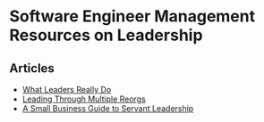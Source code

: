 # Software Engineer Management Resources on Leadership

## Articles

* [What Leaders Really Do](https://hbr.org/2001/12/what-leaders-really-do?tpcc=orgsocial_edit)
* [Leading Through Multiple Reorgs](https://suzansfieldnotes.substack.com/p/leading-through-multiple-reorgs)
* [A Small Business Guide to Servant Leadership](https://www.fool.com/the-ascent/small-business/human-resources/articles/servant-leadership/)
